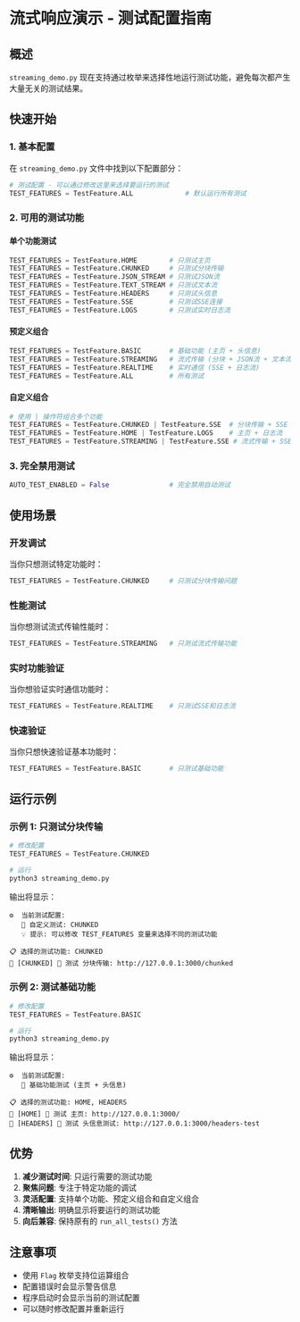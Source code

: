 # 流式响应演示 - 测试配置指南

## 概述

`streaming_demo.py` 现在支持通过枚举来选择性地运行测试功能，避免每次都产生大量无关的测试结果。

## 快速开始

### 1. 基本配置

在 `streaming_demo.py` 文件中找到以下配置部分：

```python
# 测试配置 - 可以通过修改这里来选择要运行的测试
TEST_FEATURES = TestFeature.ALL             # 默认运行所有测试
```

### 2. 可用的测试功能

#### 单个功能测试
```python
TEST_FEATURES = TestFeature.HOME        # 只测试主页
TEST_FEATURES = TestFeature.CHUNKED     # 只测试分块传输
TEST_FEATURES = TestFeature.JSON_STREAM # 只测试JSON流
TEST_FEATURES = TestFeature.TEXT_STREAM # 只测试文本流
TEST_FEATURES = TestFeature.HEADERS     # 只测试头信息
TEST_FEATURES = TestFeature.SSE         # 只测试SSE连接
TEST_FEATURES = TestFeature.LOGS        # 只测试实时日志流
```

#### 预定义组合
```python
TEST_FEATURES = TestFeature.BASIC       # 基础功能 (主页 + 头信息)
TEST_FEATURES = TestFeature.STREAMING   # 流式传输 (分块 + JSON流 + 文本流)
TEST_FEATURES = TestFeature.REALTIME    # 实时通信 (SSE + 日志流)
TEST_FEATURES = TestFeature.ALL         # 所有测试
```

#### 自定义组合
```python
# 使用 | 操作符组合多个功能
TEST_FEATURES = TestFeature.CHUNKED | TestFeature.SSE  # 分块传输 + SSE
TEST_FEATURES = TestFeature.HOME | TestFeature.LOGS    # 主页 + 日志流
TEST_FEATURES = TestFeature.STREAMING | TestFeature.SSE # 流式传输 + SSE
```

### 3. 完全禁用测试

```python
AUTO_TEST_ENABLED = False               # 完全禁用自动测试
```

## 使用场景

### 开发调试
当你只想测试特定功能时：
```python
TEST_FEATURES = TestFeature.CHUNKED     # 只测试分块传输问题
```

### 性能测试
当你想测试流式传输性能时：
```python
TEST_FEATURES = TestFeature.STREAMING   # 只测试流式传输功能
```

### 实时功能验证
当你想验证实时通信功能时：
```python
TEST_FEATURES = TestFeature.REALTIME    # 只测试SSE和日志流
```

### 快速验证
当你只想快速验证基本功能时：
```python
TEST_FEATURES = TestFeature.BASIC       # 只测试基础功能
```

## 运行示例

### 示例 1: 只测试分块传输
```python
# 修改配置
TEST_FEATURES = TestFeature.CHUNKED

# 运行
python3 streaming_demo.py
```

输出将显示：
```
⚙️  当前测试配置:
   🎯 自定义测试: CHUNKED
   💡 提示: 可以修改 TEST_FEATURES 变量来选择不同的测试功能

📋 选择的测试功能: CHUNKED
🎯 [CHUNKED] 🧪 测试 分块传输: http://127.0.0.1:3000/chunked
```

### 示例 2: 测试基础功能
```python
# 修改配置
TEST_FEATURES = TestFeature.BASIC

# 运行
python3 streaming_demo.py
```

输出将显示：
```
⚙️  当前测试配置:
   🔹 基础功能测试 (主页 + 头信息)

📋 选择的测试功能: HOME, HEADERS
🎯 [HOME] 🧪 测试 主页: http://127.0.0.1:3000/
🎯 [HEADERS] 🧪 测试 头信息测试: http://127.0.0.1:3000/headers-test
```

## 优势

1. **减少测试时间**: 只运行需要的测试功能
2. **聚焦问题**: 专注于特定功能的调试
3. **灵活配置**: 支持单个功能、预定义组合和自定义组合
4. **清晰输出**: 明确显示将要运行的测试功能
5. **向后兼容**: 保持原有的 `run_all_tests()` 方法

## 注意事项

- 使用 `Flag` 枚举支持位运算组合
- 配置错误时会显示警告信息
- 程序启动时会显示当前的测试配置
- 可以随时修改配置并重新运行